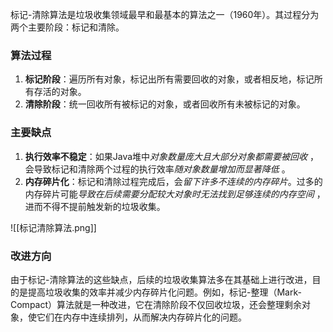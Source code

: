 

标记-清除算法是垃圾收集领域最早和最基本的算法之一（1960年）。其过程分为两个主要阶段：标记和清除。

### 算法过程

1. **标记阶段**：遍历所有对象，标记出所有需要回收的对象，或者相反地，标记所有存活的对象。
2. **清除阶段**：统一回收所有被标记的对象，或者回收所有未被标记的对象。

### 主要缺点

1. **执行效率不稳定**：如果Java堆中*对象数量庞大且大部分对象都需要被回收* ，会导致标记和清除两个过程的执行效率*随对象数量增加而显著降低* 。
2. **内存碎片化**：标记和清除过程完成后，会*留下许多不连续的内存碎片*。过多的内存碎片可能*导致在后续需要分配较大对象时无法找到足够连续的内存空间* ，进而不得不提前触发新的垃圾收集。

![[标记清除算法.png]]


### 改进方向

由于标记-清除算法的这些缺点，后续的垃圾收集算法多在其基础上进行改进，目的是提高垃圾收集的效率并减少内存碎片化问题。例如，标记-整理（Mark-Compact）算法就是一种改进，它在清除阶段不仅回收垃圾，还会整理剩余对象，使它们在内存中连续排列，从而解决内存碎片化的问题。


